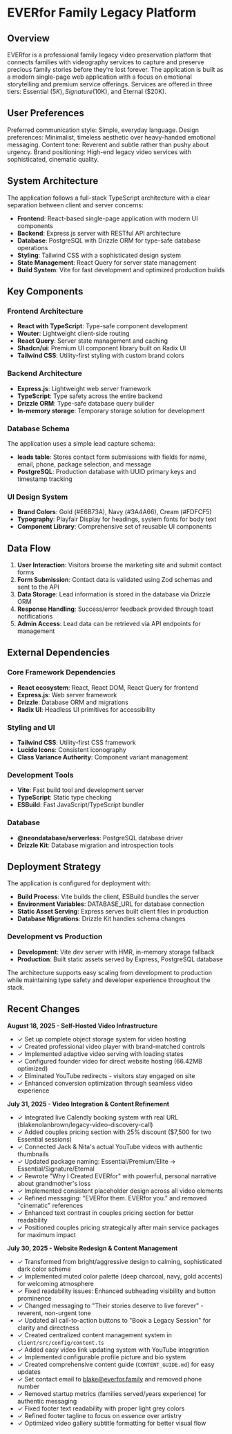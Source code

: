 # EVERfor Family Legacy Platform

## Overview

EVERfor is a professional family legacy video preservation platform that connects families with videography services to capture and preserve precious family stories before they're lost forever. The application is built as a modern single-page web application with a focus on emotional storytelling and premium service offerings. Services are offered in three tiers: Essential ($5K), Signature ($10K), and Eternal ($20K).

## User Preferences

Preferred communication style: Simple, everyday language.
Design preferences: Minimalist, timeless aesthetic over heavy-handed emotional messaging.
Content tone: Reverent and subtle rather than pushy about urgency.
Brand positioning: High-end legacy video services with sophisticated, cinematic quality.

## System Architecture

The application follows a full-stack TypeScript architecture with a clear separation between client and server concerns:

- **Frontend**: React-based single-page application with modern UI components
- **Backend**: Express.js server with RESTful API architecture
- **Database**: PostgreSQL with Drizzle ORM for type-safe database operations
- **Styling**: Tailwind CSS with a sophisticated design system
- **State Management**: React Query for server state management
- **Build System**: Vite for fast development and optimized production builds

## Key Components

### Frontend Architecture
- **React with TypeScript**: Type-safe component development
- **Wouter**: Lightweight client-side routing
- **React Query**: Server state management and caching
- **Shadcn/ui**: Premium UI component library built on Radix UI
- **Tailwind CSS**: Utility-first styling with custom brand colors

### Backend Architecture
- **Express.js**: Lightweight web server framework
- **TypeScript**: Type safety across the entire backend
- **Drizzle ORM**: Type-safe database query builder
- **In-memory storage**: Temporary storage solution for development

### Database Schema
The application uses a simple lead capture schema:
- **leads table**: Stores contact form submissions with fields for name, email, phone, package selection, and message
- **PostgreSQL**: Production database with UUID primary keys and timestamp tracking

### UI Design System
- **Brand Colors**: Gold (#E6B73A), Navy (#3A4A66), Cream (#FDFCF5)
- **Typography**: Playfair Display for headings, system fonts for body text
- **Component Library**: Comprehensive set of reusable UI components

## Data Flow

1. **User Interaction**: Visitors browse the marketing site and submit contact forms
2. **Form Submission**: Contact data is validated using Zod schemas and sent to the API
3. **Data Storage**: Lead information is stored in the database via Drizzle ORM
4. **Response Handling**: Success/error feedback provided through toast notifications
5. **Admin Access**: Lead data can be retrieved via API endpoints for management

## External Dependencies

### Core Framework Dependencies
- **React ecosystem**: React, React DOM, React Query for frontend
- **Express.js**: Web server framework
- **Drizzle**: Database ORM and migrations
- **Radix UI**: Headless UI primitives for accessibility

### Styling and UI
- **Tailwind CSS**: Utility-first CSS framework
- **Lucide Icons**: Consistent iconography
- **Class Variance Authority**: Component variant management

### Development Tools
- **Vite**: Fast build tool and development server
- **TypeScript**: Static type checking
- **ESBuild**: Fast JavaScript/TypeScript bundler

### Database
- **@neondatabase/serverless**: PostgreSQL database driver
- **Drizzle Kit**: Database migration and introspection tools

## Deployment Strategy

The application is configured for deployment with:

- **Build Process**: Vite builds the client, ESBuild bundles the server
- **Environment Variables**: DATABASE_URL for database connection
- **Static Asset Serving**: Express serves built client files in production
- **Database Migrations**: Drizzle Kit handles schema changes

### Development vs Production
- **Development**: Vite dev server with HMR, in-memory storage fallback
- **Production**: Built static assets served by Express, PostgreSQL database

The architecture supports easy scaling from development to production while maintaining type safety and developer experience throughout the stack.

## Recent Changes

**August 18, 2025 - Self-Hosted Video Infrastructure**
- ✓ Set up complete object storage system for video hosting
- ✓ Created professional video player with brand-matched controls
- ✓ Implemented adaptive video serving with loading states
- ✓ Configured founder video for direct website hosting (66.42MB optimized)
- ✓ Eliminated YouTube redirects - visitors stay engaged on site
- ✓ Enhanced conversion optimization through seamless video experience

**July 31, 2025 - Video Integration & Content Refinement**
- ✓ Integrated live Calendly booking system with real URL (blakenolanbrown/legacy-video-discovery-call)
- ✓ Added couples pricing section with 25% discount ($7,500 for two Essential sessions)
- ✓ Connected Jack & Nita's actual YouTube videos with authentic thumbnails
- ✓ Updated package naming: Essential/Premium/Elite → Essential/Signature/Eternal
- ✓ Rewrote "Why I Created EVERfor" with powerful, personal narrative about grandmother's loss
- ✓ Implemented consistent placeholder design across all video elements
- ✓ Refined messaging: "EVERfor them. EVERfor you." and removed "cinematic" references
- ✓ Enhanced text contrast in couples pricing section for better readability
- ✓ Positioned couples pricing strategically after main service packages for maximum impact

**July 30, 2025 - Website Redesign & Content Management**
- ✓ Transformed from bright/aggressive design to calming, sophisticated dark color scheme
- ✓ Implemented muted color palette (deep charcoal, navy, gold accents) for welcoming atmosphere  
- ✓ Fixed readability issues: Enhanced subheading visibility and button prominence
- ✓ Changed messaging to "Their stories deserve to live forever" - reverent, non-urgent tone
- ✓ Updated all call-to-action buttons to "Book a Legacy Session" for clarity and directness
- ✓ Created centralized content management system in `client/src/config/content.ts`
- ✓ Added easy video link updating system with YouTube integration
- ✓ Implemented configurable profile picture and bio system  
- ✓ Created comprehensive content guide (`CONTENT_GUIDE.md`) for easy updates
- ✓ Set contact email to blake@everfor.family and removed phone number
- ✓ Removed startup metrics (families served/years experience) for authentic messaging
- ✓ Fixed footer text readability with proper light grey colors
- ✓ Refined footer tagline to focus on essence over artistry
- ✓ Optimized video gallery subtitle formatting for better visual flow